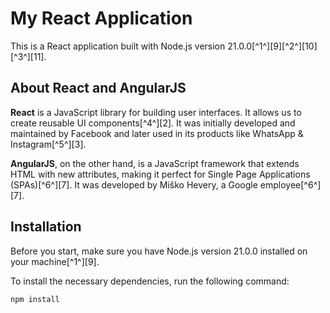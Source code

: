 # My React Application

This is a React application built with Node.js version 21.0.0[^1^][9][^2^][10][^3^][11].

## About React and AngularJS

**React** is a JavaScript library for building user interfaces. It allows us to create reusable UI components[^4^][2]. It was initially developed and maintained by Facebook and later used in its products like WhatsApp & Instagram[^5^][3].

**AngularJS**, on the other hand, is a JavaScript framework that extends HTML with new attributes, making it perfect for Single Page Applications (SPAs)[^6^][7]. It was developed by Miško Hevery, a Google employee[^6^][7].

## Installation

Before you start, make sure you have Node.js version 21.0.0 installed on your machine[^1^][9].

To install the necessary dependencies, run the following command:

```bash
npm install
